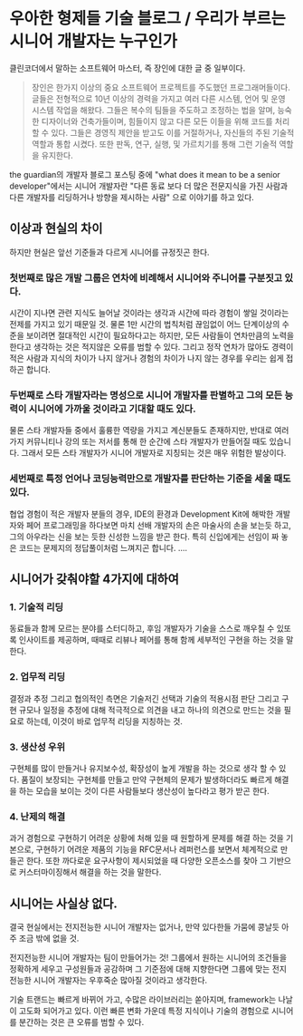 # 우아한 형제들 기술 블로그 / 우리가 부르는 시니어 개발자는 누구인가


클린코더에서 말하는 소프트웨어 마스터, 즉 장인에 대한 글 중 일부이다.
> 장인은 한가지 이상의 중요 소프트웨어 프로젝트를 주도했던 프로그래머들이다. 글들은 전형적으로 10년 이상의 경력을 가지고 여러 다른 시스템, 언어 및 운영 시스템 작업을 해왔다. 그들은 복수의 팀들을 주도하고 조정하는 법을 알며, 능숙한 디자이너와 건축가들이며, 힘들이지 않고 다른 모든 이들을 위해 코드를 처리할 수 있다. 그들은 경영직 제안을 받고도 이를 거절하거나, 자신들의 주된 기술적 역할과 통합 시켰다. 또한 판독, 연구, 실행, 및 가르치기를 통해 그런 기술적 역할을 유지한다.


the guardian의 개발자 블로그 포스팅 중에 "what does it mean to be a senior developer"에서는 시니어 개발자란 "다른 동료 보다 더 많은 전문지식을 가진 사람과 다른 개발자를 리딩하거나 방향을 제시하는 사람" 으로 이야기를 하고 있다.

## 이상과 현실의 차이

하지만 현실은 앞선 기준들과 다르게 시니어를 규정짓곤 한다.

### 첫번째로 많은 개발 그룹은 연차에 비례해서 시니어와 주니어를 구분짓고 있다.
시간이 지나면 관련 지식도 늘어날 것이라는 생각과 시간에 따라 경험이 쌓일 것이라는 전제를 가지고 있기 때문일 것.
물론 1만 시간의 법칙처럼 끊임없이 어느 단계이상의 수준을 보이려면 절대적인 시간이 필요하다고는 하지만, 모든 사람들이 연차만큼의 노력을 한다고 생각하는 것은 적지않은 오류를 범할 수 있다.
그리고 정작 연차가 많아도 경력이 적은 사람과 지식의 차이가 나지 않거나 경험의 차이가 나지 않는 경우를 우리는 쉽게 접하곤 합니다.

### 두번째로 스타 개발자라는 명성으로 시니어 개발자를 판별하고 그의 모든 능력이 시니어에 가까울 것이라고 기대할 때도 있다.

물론 스타 개발자들 중에서 훌륭한 역량을 가지고 계신분들도 존재하지만, 반대로 여러가지 커뮤니티나 강의 또는 저서를 통해 한 순간에 스타 개발자가 만들어질 때도 있습니다. 그래서 모든 스타 개발자가 시니어 개발자로 지칭되는 것은 매우 위험한 발상이다.

### 세번째로 특정 언어나 코딩능력만으로 개발자를 판단하는 기준을 세울 때도 있다.
협업 경험이 적은 개발자 분들의 경우, IDE의 환경과 Development Kit에 해박한 개발자와 페어 프로그래밍을 하다보면 마치 선배 개발자의 손은 마술사의 손을 보는듯 하고, 그의 아우라는 신을 보는 듯한 신성한 느낌을 받곤 한다. 특히 신입에게는 선임이 짜 놓은 코드는 문제지의 정답풀이처럼 느껴지곤 합니다.
....

## 시니어가 갖춰야할 4가지에 대하여

### 1. 기술적 리딩
동료들과 함께 모르는 분야를 스터디하고, 후임 개발자가 기술을 스스로 깨우칠 수 있또록 인사이트를 제공하며, 때때로 리뷰나 페어를 통해 함께 세부적인 구현을 하는 것을 말한다.

### 2. 업무적 리딩
결정과 추정 그리고 협의적인 측면은 기술저긴 선택과 기술의 적용시점 판단 그리고 구현 규모나 일정을 추정에 대해 적극적으로 의견을 내고 하나의 의견으로 만드는 것을 필요로 하는데, 이것이 바로 업무적 리딩을 지칭하는 것.

### 3. 생산성 우위
구현체를 많이 만들거나 유지보수성, 확장성이 높게 개발을 하는 것으로 생각 할 수 있다. 품질이 보장되는 구현체를 만들고 만약 구현체의 문제가 발생하더라도 빠르게 해결을 하는 모습을 보이는 것이 다른 사람들보다 생산성이 높다라고 평가 받곤 한다.

### 4. 난제의 해결
과거 경험으로 구현하기 어려운 상황에 처해 있을 때 원할하게 문제를 해결 하는 것을 기본으로, 구현하기 어려운 제품의 기능을 RFC문서나 레퍼런스를 보면서 체계적으로 만들곤 한다. 또한 까다로운 요구사항이 제시되었을 때 다양한 오픈소스를 찾아 그 기반으로 커스터마이징해서 해결을 하는 것을 말한다.

## 시니어는 사실상 없다.
결국 현실에서는 전지전능한 시니어 개발자는 없거나, 만약 있다한들 가뭄에 콩날듯 아주 조금 밖에 없을 것.

전지전능한 시니어 개발자는 팀이 만들어가는 것!
그룹에서 원하는 시니어의 조건들을 정확하게 세우고 구성원들과 공감하며 그 기준점에 대해 지향한다면 그룹에 맞는 전지 전능한 시니어 개발자는 우후죽순 많아질 것이라고 생각한다.

기술 트랜드는 빠르게 바뀌어 가고, 수많은 라이브러리는 쏟아지며, framework는 나날이 고도화 되어가고 있다. 이런 빠른 변화 가운데 특정 지식이나 기술의 경험으로 시니어를 분간하는 것은 큰 오류를 범할 수 있다.
